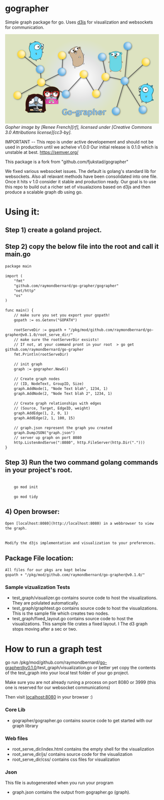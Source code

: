 # gographer
Simple graph package for go. Uses [d3js](https://github.com/mbostock/d3) for visualization and websockets for communication. 

![Go-Gopher image](https://github.com/raymondbernard/go-grapher/blob/main/go-grapher-github-banner.png)
*Gopher image by [Renee French][rf], licensed under [Creative Commons 3.0 Attributions license][cc3-by].*


IMPORTANT -- This repo is under active developement and should not be used in production until we acheive v1.0.0 
Our initial release is 0.1.0 which is unstable at best. 
https://semver.org/


This package is a fork from "github.com/fjukstad/gographer"


We fixed various websocket issues. The default is golang's standard lib for websockets. 
Also all relavant methods have been consolidated into one file.
Once it hits v 1.0 consider it stable and production ready. 
Our goal is to use this repo to build out a richer set of visualazions based on d3js 
and then produce a scalable graph db using go. 

# Using it:
## Step 1) create a goland project.
## Step 2) copy the below file into the root and call it main.go

```golang:
package main

import (
	"fmt"
	"github.com/raymondbernard/go-grapher/gographer"
	"net/http"
	"os"
)

func main() {
	// make sure you set you export your gopath!
	gopath := os.Getenv("GOPATH")

	rootServeDir := gopath + "/pkg/mod/github.com/raymondbernard/go-grapher@v0.1.0/root_serve_dir/"
	// make sure the rootServerDir exsists!
	// If not, at your command pront in your root  > go get github.com/raymondbernard/go-grapher
	fmt.Println(rootServeDir)

	// init graph
	graph := gographer.NewG()

	// Create graph nodes
	// (ID, NodeText, GroupID, Size)
	graph.AddNode(1, "Node Text blah", 1234, 1)
	graph.AddNode(2, "Node Text blah 2", 1234, 1)

	// Create graph relationships with edges
	// (Source, Target, EdgeID, weight)
	graph.AddEdge(1, 2, 0, 1)
	graph.AddEdge(2, 1, 100, 15)

	// graph.json represent the graph you created
	graph.DumpJSON("graph.json")
	// server up graph on port 8080
	http.ListenAndServe(":8080", http.FileServer(http.Dir(".")))
}

```

## Step 3) Run the two command golang commands in your project's root.

```cmd:

    go mod init 

    go mod tidy

```


## 4) Open browser: 

    Open [localhost:8080](http://localhost:8080) in a webbrowser to view the graph.


    Modify the d3js implementation and visualization to your preferences.


## Package File location: 
    All files for our pkgs are kept below
    gopath + "/pkg/mod/github.com/raymondbernard/go-grapher@v0.1.0/"


### Sample vizualization Tests

- test_graph/visualizer.go contains source code to host the visualizations.  They are polulated automatically. 
- test_graph/graphtest.go  contains source code to host the visualizations. This is the sample file which creates two nodes.
- test_graph/fixed_layout.go  contains source code to host the visualizations. This sample file crates a fixed layout.  I
The d3 graph stops moving after a sec or two. 


# How to run a graph test

go run  <your gopath>/pkg/mod/github.com/raymondbernard/go-grapher@v0.1.0/test_graph/visualization.go
or better yet copy the contents of the test_graph into your local test folder of your go project. 
    
Make sure you are not already runing a process on port 8080 or 3999 (this one is reserved for our websocket communications)

Then visit [localhost:8080](http://localhost:8080) in your browser :) 


### Core Lib

- gographer/gographer.go  contains source code to get started with our graph library

### Web files 
- root_serve_dir/index.html contains the empty shell for the visualization
- root_serve_dir/js/ contains source code for the visualization
- root_serve_dir/css/ contains css files for visualization

### Json
This file is autogenerated when you run your program
- graph.json contains the output from gographer.go (graph).

